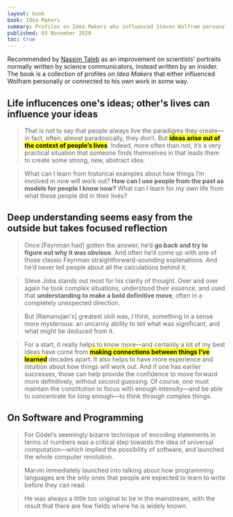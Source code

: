 ```yaml
---
layout: book
book: Idea Makers
summary: Profiles on Idea Makers who influenced Steven Wolfram personally or connected to his own work in some way.
published: 03 November 2020 
toc: true
---
```


Recommended by [Nassim Taleb](https://fs.blog/2012/02/book-recommendations-from-nassim-taleb/) as an improvement on scientists' portraits normally written by science communicators, instead written by an insider. The book is a collection of profiles on _Idea Makers_ that either influenced Wolfram personally or connected to his own work in some way.

## Life influcences one's ideas; other's lives can influence your ideas

> That is not to say that people always live the paradigms they create—in fact, often, almost paradoxically, they don’t. But **<mark>ideas arise out of the context of people’s lives</mark>**. Indeed, more often than not, it’s a very practical situation that someone finds themselves in that leads them to create some strong, new, abstract idea.

> What can I learn from historical examples about how things I’m involved in now will work out? **How can I use people from the past as models for people I know now?** What can I learn for my own life from what these people did in their lives?

## Deep understanding seems easy from the outside but takes focused reflection

> Once [Feynman had] gotten the answer, he’d **go back and try to figure out why it was obvious**. And often he’d come up with one of those classic Feynman straightforward-sounding explanations. And he’d never tell people about all the calculations behind it.

> Steve Jobs stands out most for his clarity of thought. Over and over again he took complex situations, understood their essence, and used that **understanding to make a bold definitive move**, often in a completely unexpected direction.

> But [Ramanujan's] greatest skill was, I think, something in a sense more mysterious: an uncanny ability to tell what was significant, and what might be deduced from it.

> For a start, it really helps to know more—and certainly a lot of my best ideas have come from **<mark>making connections between things I’ve learned</mark>** decades apart. It also helps to have more experience and intuition about how things will work out. And if one has earlier successes, those can help provide the confidence to move forward more definitively, without second guessing. Of course, one must maintain the constitution to focus with enough intensity—and be able to concentrate for long enough—to think through complex things.

## On Software and Programming

> For Gödel’s seemingly bizarre technique of encoding statements in terms of numbers was a critical step towards the idea of universal computation—which implied the possibility of software, and launched the whole computer revolution.

> Marvin immediately launched into talking about how programming languages are the only ones that people are expected to learn to write before they can read.

> He was always a little too original to be in the mainstream, with the result that there are few fields where he is widely known.
